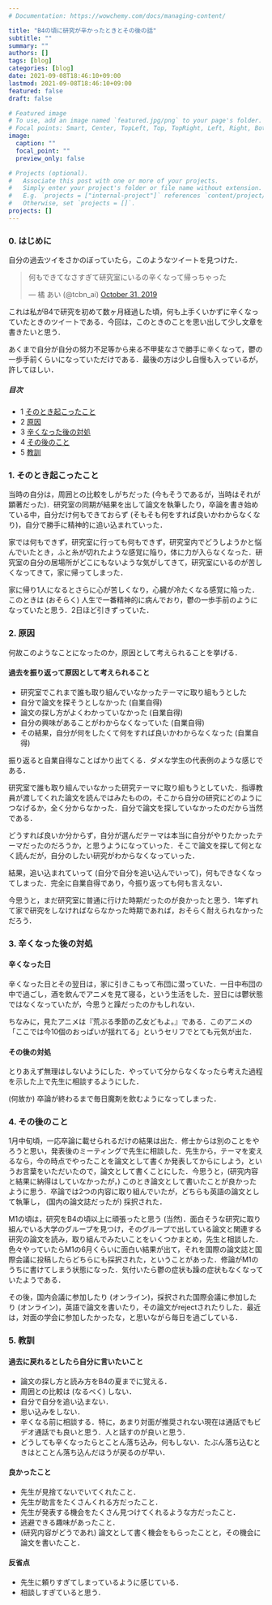 ```yaml
---
# Documentation: https://wowchemy.com/docs/managing-content/

title: "B4の頃に研究が辛かったときとその後の話"
subtitle: ""
summary: ""
authors: []
tags: [blog]
categories: [blog]
date: 2021-09-08T18:46:10+09:00
lastmod: 2021-09-08T18:46:10+09:00
featured: false
draft: false

# Featured image
# To use, add an image named `featured.jpg/png` to your page's folder.
# Focal points: Smart, Center, TopLeft, Top, TopRight, Left, Right, BottomLeft, Bottom, BottomRight.
image:
  caption: ""
  focal_point: ""
  preview_only: false

# Projects (optional).
#   Associate this post with one or more of your projects.
#   Simply enter your project's folder or file name without extension.
#   E.g. `projects = ["internal-project"]` references `content/project/deep-learning/index.md`.
#   Otherwise, set `projects = []`.
projects: []
---
```


### 0. はじめに
自分の過去ツイをさかのぼっていたら，このようなツイートを見つけた．

<blockquote class="twitter-tweet"><p lang="ja" dir="ltr">何もできてなさすぎて研究室にいるの辛くなって帰っちゃった</p>&mdash; 橘 あい (@tcbn_ai) <a href="https://twitter.com/tcbn_ai/status/1189796798098853888?ref_src=twsrc%5Etfw">October 31, 2019</a></blockquote> <script async src="https://platform.twitter.com/widgets.js" charset="utf-8"></script>

これは私がB4で研究を初めて数ヶ月経過した頃，何も上手くいかずに辛くなっていたときのツイートである．今回は，このときのことを思い出して少し文章を書きたいと思う．

あくまで自分が自分の努力不足等から来る不甲斐なさで勝手に辛くなって，鬱の一歩手前くらいになっていただけである．最後の方は少し自慢も入っているが，許してほしい．

##### 目次
- 1 [そのとき起こったこと](#section1)
- 2 [原因](#section2)
- 3 [辛くなった後の対処](#section3)
- 4 [その後のこと](#section4)
- 5 [教訓](#section5)

### 1. <a name="section1">そのとき起こったこと</a>
当時の自分は，周囲との比較をしがちだった (今もそうであるが，当時はそれが顕著だった)．研究室の同期が結果を出して論文を執筆したり，卒論を書き始めている中，自分だけ何もできておらず (そもそも何をすれば良いかわからなくなり)，自分で勝手に精神的に追い込まれていった．

家では何もできず，研究室に行っても何もできず，研究室内でどうしようかと悩んでいたとき，ふと糸が切れたような感覚に陥り，体に力が入らなくなった．研究室の自分の居場所がどこにもないような気がしてきて，研究室にいるのが苦しくなってきて，家に帰ってしまった．

家に帰り1人になるとさらに心が苦しくなり，心臓が冷たくなる感覚に陥った．このときは (おそらく) 人生で一番精神的に病んでおり，鬱の一歩手前のようになっていたと思う．2日ほど引きずっていた．

### 2. <a name="section2">原因</a>
何故このようなことになったのか，原因として考えられることを挙げる．

#### 過去を振り返って原因として考えられること
- 研究室でこれまで誰も取り組んでいなかったテーマに取り組もうとした
- 自分で論文を探そうとしなかった (自業自得)
- 論文の探し方がよくわかっていなかった (自業自得)
- 自分の興味があることがわからなくなっていた (自業自得)
- その結果，自分が何をしたくて何をすれば良いかわからなくなった (自業自得)

振り返ると自業自得なことばかり出てくる．ダメな学生の代表例のような感じである．

研究室で誰も取り組んでいなかった研究テーマに取り組もうとしていた．指導教員が渡してくれた論文を読んではみたものの，そこから自分の研究にどのようにつなげるか，全く分からなかった．自分で論文を探していなかったのだから当然である．

どうすれば良いか分からず，自分が選んだテーマは本当に自分がやりたかったテーマだったのだろうか，と思うようになっていった．そこで論文を探して何となく読んだが，自分のしたい研究がわからなくなっていった．

結果，追い込まれていって (自分で自分を追い込んでいって)，何もできなくなってしまった．完全に自業自得であり，今振り返っても何も言えない．

今思うと，まだ研究室に普通に行けた時期だったのが良かったと思う．1年ずれて家で研究をしなければならなかった時期であれば，おそらく耐えられなかっただろう．

### 3. <a name="section3">辛くなった後の対処</a>
#### 辛くなった日
辛くなった日とその翌日は，家に引きこもって布団に潜っていた．一日中布団の中で過ごし，酒を飲んでアニメを見て寝る，という生活をした．翌日には鬱状態ではなくなっていたが，今思うと躁だったのかもしれない．

ちなみに，見たアニメは『荒ぶる季節の乙女どもよ。』である．このアニメの「ここでは今10個のおっぱいが揺れてる」というセリフでとても元気が出た．

#### その後の対処
とりあえず無理はしないようにした．やっていて分からなくなったら考えた過程を示した上で先生に相談するようにした．

(何故か) 卒論が終わるまで毎日魔剤を飲むようになってしまった．


### 4. <a name="section4">その後のこと</a>
1月中旬頃，一応卒論に載せられるだけの結果は出た．修士からは別のことをやろうと思い，発表後のミーティングで先生に相談した．先生から，テーマを変えるなら，今の時点でやったことを論文として書くか発表してからにしよう，というお言葉をいただいたので，論文として書くことにした．今思うと，(研究内容と結果に納得はしていなかったが，) このとき論文として書いたことが良かったように思う．卒論では2つの内容に取り組んでいたが，どちらも英語の論文として執筆し， (国内の論文誌だったが) 採択された．

M1の頃は，研究をB4の頃以上に頑張ったと思う (当然)．面白そうな研究に取り組んでいる大学のグループを見つけ，そのグループで出している論文と関連する研究の論文を読み，取り組んでみたいことをいくつかまとめ，先生と相談した．色々やっていたらM1の6月くらいに面白い結果が出て，それを国際の論文誌と国際会議に投稿したらどちらにも採択された，ということがあった．修論がM1のうちに書けてしまう状態になった．気付いたら鬱の症状も躁の症状もなくなっていたようである．

その後，国内会議に参加したり (オンライン)，採択された国際会議に参加したり (オンライン)，英語で論文を書いたり，その論文がrejectされたりした．最近は，対面の学会に参加したかったな，と思いながら毎日を過ごしている．

### 5. <a name="section5">教訓</a>
#### 過去に戻れるとしたら自分に言いたいこと
- 論文の探し方と読み方をB4の夏までに覚える．
- 周囲との比較は (なるべく) しない．
- 自分で自分を追い込まない．
- 思い込みをしない．
- 辛くなる前に相談する．特に，あまり対面が推奨されない現在は通話でもビデオ通話でも良いと思う．人と話すのが良いと思う．
- どうしても辛くなったらとことん落ち込み，何もしない．たぶん落ち込むときはとことん落ち込んだほうが戻るのが早い．

#### 良かったこと
- 先生が見捨てないでいてくれたこと．
- 先生が助言をたくさんくれる方だったこと．
- 先生が発表する機会をたくさん見つけてくれるような方だったこと．
- 逃避できる趣味があったこと．
- (研究内容がどうであれ) 論文として書く機会をもらったことと，その機会に論文を書いたこと．

#### 反省点
- 先生に頼りすぎてしまっているように感じている．
- 相談しすぎていると思う．
